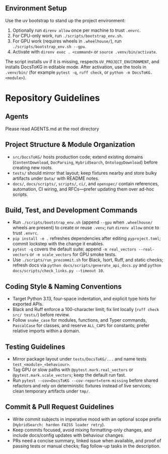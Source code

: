 ## Environment Setup

Use the uv bootstrap to stand up the project environment:
1. Optionally run `direnv allow` once per machine to trust `.envrc`.
2. For CPU-only work, run `./scripts/bootstrap_env.sh`.
3. For GPU work (requires wheels in `.wheelhouse/`), run `./scripts/bootstrap_env.sh --gpu`.
4. Activate with `direnv exec . <command>` or `source .venv/bin/activate`.

The script installs uv if it is missing, respects `UV_PROJECT_ENVIRONMENT`, and installs DocsToKG in editable mode. After activation, use the tools in `.venv/bin/` (for example `pytest -q`, `ruff check`, or `python -m DocsToKG.<module>`).

# Repository Guidelines

## Agents

Please read AGENTS.md at the root directory

## Project Structure & Module Organization

- `src/DocsToKG/` hosts production code; extend existing domains (`ContentDownload`, `DocParsing`, `HybridSearch`, `OntologyDownload`) before creating new roots.
- `tests/` should mirror that layout; keep fixtures nearby and store bulky artifacts under `Data/` with README notes.
- `docs/`, `docs/scripts/`, `scripts/`, `ci/`, and `openspec/` contain references, automation, CI wiring, and RFCs—prefer updating them over ad-hoc scripts.

## Build, Test, and Development Commands

- Run `./scripts/bootstrap_env.sh` (append `--gpu` when `.wheelhouse/` wheels are present) to create or reuse `.venv`; run `direnv allow` once to trust `.envrc`.
- `pip install -e .` refreshes dependencies after editing `pyproject.toml`; commit lockstep with the change it enables.
- `pytest -q` covers the default suite; append `-m real_vectors --real-vectors` or `-m scale_vectors` for GPU smoke tests.
- Use `./scripts/run_precommit.sh` for Black, Isort, Ruff, and static checks; refresh docs via `python docs/scripts/generate_api_docs.py` and `python docs/scripts/check_links.py --timeout 10`.

## Coding Style & Naming Conventions

- Target Python 3.13, four-space indentation, and explicit type hints for exported APIs.
- Black and Ruff enforce a 100-character limit; fix lint locally (`ruff check src/ tests/`) before review.
- Follow `snake_case` for modules, functions, and Typer commands, `PascalCase` for classes, and reserve `ALL_CAPS` for constants; prefer relative imports within a domain.

## Testing Guidelines

- Mirror package layout under `tests/DocsToKG/...` and name tests `test_<module>_<behaviour>`.
- Tag GPU or slow paths with `@pytest.mark.real_vectors` or `@pytest.mark.scale_vectors`; keep the default run fast.
- Run `pytest --cov=DocsToKG --cov-report=term-missing` before shared refactors and rely on deterministic fixtures instead of live services; clean temporary artifacts under `tmp/`.

## Commit & Pull Request Guidelines

- Write commit subjects in imperative mood with an optional scope prefix (`HybridSearch: harden FAISS loader retry`).
- Keep commits focused, avoid mixing formatting-only changes, and include docs/config updates with behaviour changes.
- PRs need a concise summary, linked issue when available, and proof of passing tests or manual checks; flag follow-up tasks in the description.
